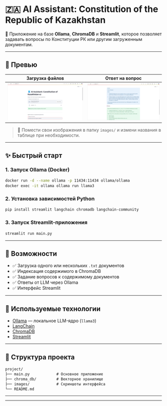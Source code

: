 # 🇿🇦 AI Assistant: Constitution of the Republic of Kazakhstan

🤖 Приложение на базе **Ollama**, **ChromaDB** и **Streamlit**, которое позволяет задавать вопросы по Конституции РК или другим загруженным документам.

---

## 📸 Превью

| Загрузка файлов              | Ответ на вопрос                  |
| ---------------------------- | -------------------------------- |
| ![upload](images/upload.png) | ![response](images/response.png) |

> 📂 Помести свои изображения в папку `images/` и измени названия в таблице при необходимости.

---

## ✨ Быстрый старт

### 1. Запуск Ollama (Docker)

```bash
docker run -d --name ollama -p 11434:11434 ollama/ollama
docker exec -it ollama ollama run llama3
```

### 2. Установка зависимостей Python

```bash
pip install streamlit langchain chromadb langchain-community
```

### 3. Запуск Streamlit-приложения

```bash
streamlit run main.py
```

---

## 📂 Возможности

* ✅ Загрузка одного или нескольких `.txt` документов
* ✅ Индексация содержимого в ChromaDB
* ✅ Задание вопросов к содержимому документов
* ✅ Ответы от LLM через Ollama
* ✅ Интерфейс Streamlit

---

## 🧐 Используемые технологии

* [Ollama](https://ollama.com/) — локальное LLM-ядро (`llama3`)
* [LangChain](https://www.langchain.com/)
* [ChromaDB](https://www.trychroma.com/)
* [Streamlit](https://streamlit.io/)

---

## 📁 Структура проекта

```
project/
├── main.py            # Основное приложение
├── chroma_db/         # Векторное хранилище
├── images/            # Скриншоты интерфейса
└── README.md
```

---


---
